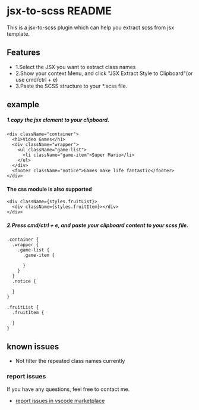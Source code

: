 # jsx-to-scss README
This is a jsx-to-scss plugin which can help you extract scss from jsx template.

## Features
- 1.Select the JSX you want to extract class names
- 2.Show your context Menu, and click "JSX Extract Style to Clipboard"(or use cmd/ctrl + e)
- 3.Paste the SCSS structure to your *.scss file.

## example
##### 1.copy the jsx element to your clipboard.
```
<div className="container">
  <h1>Video Games</h1>
  <div className="wrapper">
    <ul className="game-list">
      <li className="game-item">Super Mario</li>
    </ul>
  </div>
  <footer className="notice">Games make life fantastic</footer>
</div>
```

#### The css module is also supported

```
<div className={styles.fruitList}>
  <div className={styles.fruitItem}></div>
</div>
```

##### 2.Press cmd/ctrl + e, and paste your clipboard content to your scss file.
```
.container {
  .wrapper {
    .game-list {
      .game-item {

      }
    }
  }
  .notice {

  }
}
```

```
.fruitList {
  .fruitItem {

  }
}
```

## known issues
- Not filter the repeated class names currently

### report issues
If you have any questions, feel free to contact me.

* [report issues in vscode marketplace](https://marketplace.visualstudio.com/items?itemName=joey.jsx-to-scss&ssr=false#qna)




